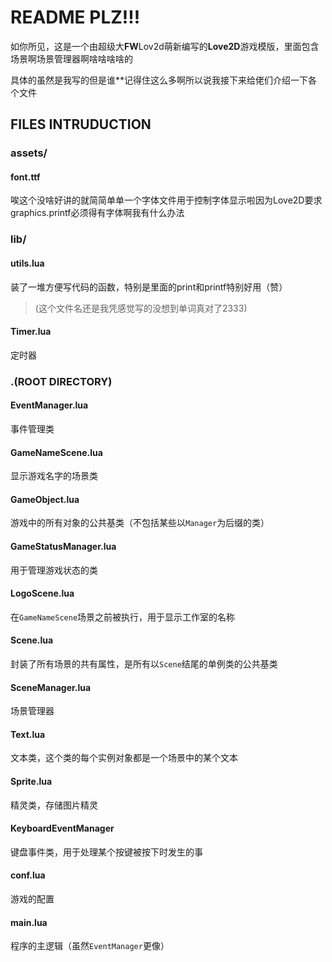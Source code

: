 # README PLZ!!!

如你所见，这是一个由超级大**FW**Lov2d萌新编写的**Love2D**游戏模版，里面包含场景啊场景管理器啊啥啥啥啥的

具体的虽然是我写的但是谁\*\*记得住这么多啊所以说我接下来给佬们介绍一下各个文件

## FILES INTRUDUCTION

### assets/

#### font.ttf

唉这个没啥好讲的就简简单单一个字体文件用于控制字体显示啦因为Love2D要求graphics.printf必须得有字体啊我有什么办法

### lib/

#### utils.lua

装了一堆方便写代码的函数，特别是里面的print和printf特别好用（赞）

> (这个文件名还是我凭感觉写的没想到单词真对了2333)

#### Timer.lua

定时器

### .(ROOT DIRECTORY)

#### EventManager.lua

事件管理类

#### GameNameScene.lua

显示游戏名字的场景类

#### GameObject.lua

游戏中的所有对象的公共基类（不包括某些以`Manager`为后缀的类）

#### GameStatusManager.lua

用于管理游戏状态的类

#### LogoScene.lua

在`GameNameScene`场景之前被执行，用于显示工作室的名称

#### Scene.lua

封装了所有场景的共有属性，是所有以`Scene`结尾的单例类的公共基类

#### SceneManager.lua

场景管理器

#### Text.lua

文本类，这个类的每个实例对象都是一个场景中的某个文本

#### Sprite.lua

精灵类，存储图片精灵

#### KeyboardEventManager

键盘事件类，用于处理某个按键被按下时发生的事

#### conf.lua

游戏的配置

#### main.lua

程序的主逻辑（虽然`EventManager`更像）




